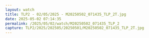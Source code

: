 ```yaml
---
layout: watch
title: TLP2 - 02/05/2025 - M20250502_071435_TLP_2T.jpg
date: 2025-05-02 07:14:35
permalink: /2025/05/02/watch/M20250502_071435_TLP_2
capture: TLP2/2025/202505/20250501/M20250502_071435_TLP_2T.jpg
---
```

